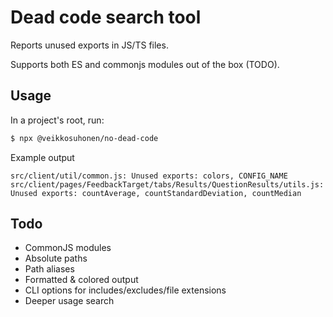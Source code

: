 # Dead code search tool

Reports unused exports in JS/TS files.

Supports both ES and commonjs modules out of the box (TODO).

## Usage

In a project's root, run:

```sh
$ npx @veikkosuhonen/no-dead-code
```

Example output

```
src/client/util/common.js: Unused exports: colors, CONFIG_NAME
src/client/pages/FeedbackTarget/tabs/Results/QuestionResults/utils.js: Unused exports: countAverage, countStandardDeviation, countMedian
```

## Todo

- CommonJS modules
- Absolute paths
- Path aliases
- Formatted & colored output
- CLI options for includes/excludes/file extensions
- Deeper usage search
